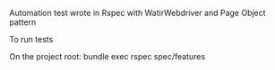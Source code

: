 Automation test wrote in Rspec with WatirWebdriver and Page Object pattern

To run tests

On the project root: bundle exec rspec spec/features
